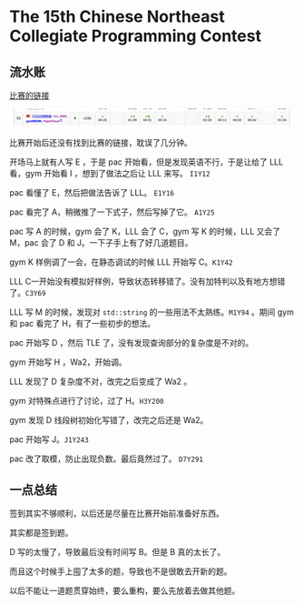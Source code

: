 # The 15th Chinese Northeast Collegiate Programming Contest

## 流水账

[比赛的链接](https://codeforces.com/gym/103145)

![比赛情况](rank.png)

比赛开始后还没有找到比赛的链接，耽误了几分钟。

开场马上就有人写 E ，于是 pac 开始看，但是发现英语不行，于是让给了 LLL 看，gym 开始看 I ，想到了做法之后让 LLL 来写。 `I1Y12`

pac 看懂了 E，然后把做法告诉了 LLL。 `E1Y16`

pac 看完了 A，稍微推了一下式子，然后写掉了它。 `A1Y25`

pac 写 A 的时候，gym 会了 K，LLL 会了 C，gym 写 K 的时候，LLL 又会了 M，pac 会了 D 和 J。一下子手上有了好几道题目。

gym K 样例调了一会，在静态调试的时候 LLL 开始写 C。`K1Y42`

LLL C一开始没有模拟好样例，导致状态转移错了。没有加特判以及有地方想错了。`C3Y69`

LLL 写 M 的时候，发现对 `std::string` 的一些用法不太熟练。`M1Y94` 。期间 gym 和 pac 看完了 H，有了一些初步的想法。

pac 开始写 D ，然后 TLE 了，没有发现查询部分的复杂度是不对的。

gym 开始写 H ，Wa2，开始调。

LLL 发现了 D 复杂度不对，改完之后变成了 Wa2 。

gym 对特殊点进行了讨论，过了 H。`H3Y200`

gym 发现 D 线段树初始化写错了，改完之后还是 Wa2。

pac 开始写 J。`J1Y243`

pac 改了取模，防止出现负数。最后竟然过了。 `D7Y291`

## 一点总结

签到其实不够顺利，以后还是尽量在比赛开始前准备好东西。

其实都是签到题。

D 写的太慢了，导致最后没有时间写 B。但是 B 真的太长了。

而且这个时候手上囤了太多的题，导致也不是很敢去开新的题。

以后不能让一道题贯穿始终，要么重构，要么先放着去做其他题。
